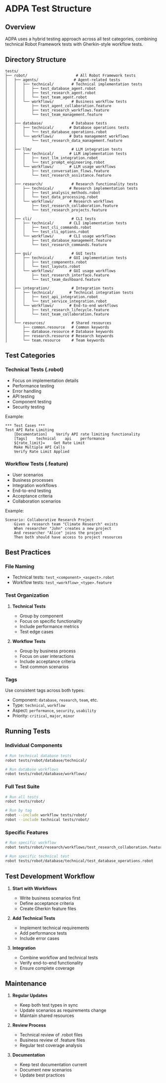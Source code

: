 # ADPA Test Structure

## Overview

ADPA uses a hybrid testing approach across all test categories, combining technical Robot Framework tests with Gherkin-style workflow tests.

## Directory Structure

```
tests/
├── robot/                      # All Robot Framework tests
│   ├── agents/                # Agent-related tests
│   │   ├── technical/        # Technical implementation tests
│   │   │   ├── test_database_agent.robot
│   │   │   ├── test_research_agent.robot
│   │   │   └── test_team_agent.robot
│   │   └── workflows/        # Business workflow tests
│   │       ├── test_agent_collaboration.feature
│   │       ├── test_research_workflows.feature
│   │       └── test_team_management.feature
│   │
│   ├── database/             # Database tests
│   │   ├── technical/       # Database operations tests
│   │   │   └── test_database_operations.robot
│   │   └── workflows/       # Data management workflows
│   │       └── test_research_data_management.feature
│   │
│   ├── llm/                  # LLM integration tests
│   │   ├── technical/       # LLM implementation tests
│   │   │   ├── test_llm_integration.robot
│   │   │   └── test_prompt_engineering.robot
│   │   └── workflows/       # LLM usage workflows
│   │       ├── test_conversation_flows.feature
│   │       └── test_research_assistance.feature
│   │
│   ├── research/             # Research functionality tests
│   │   ├── technical/       # Research implementation tests
│   │   │   ├── test_analysis_methods.robot
│   │   │   └── test_data_processing.robot
│   │   └── workflows/       # Research workflows
│   │       ├── test_research_collaboration.feature
│   │       └── test_research_projects.feature
│   │
│   ├── cli/                  # CLI tests
│   │   ├── technical/       # CLI implementation tests
│   │   │   ├── test_cli_commands.robot
│   │   │   └── test_cli_options.robot
│   │   └── workflows/       # CLI usage workflows
│   │       ├── test_database_management.feature
│   │       └── test_research_commands.feature
│   │
│   ├── gui/                  # GUI tests
│   │   ├── technical/       # GUI implementation tests
│   │   │   ├── test_components.robot
│   │   │   └── test_layouts.robot
│   │   └── workflows/       # GUI usage workflows
│   │       ├── test_research_interface.feature
│   │       └── test_team_dashboard.feature
│   │
│   ├── integration/          # Integration tests
│   │   ├── technical/       # Technical integration tests
│   │   │   ├── test_api_integration.robot
│   │   │   └── test_service_integration.robot
│   │   └── workflows/       # End-to-end workflows
│   │       ├── test_research_lifecycle.feature
│   │       └── test_team_collaboration.feature
│   │
│   └── resources/            # Shared resources
│       ├── common.resource   # Common keywords
│       ├── database.resource # Database keywords
│       ├── research.resource # Research keywords
│       └── team.resource     # Team keywords

```

## Test Categories

### Technical Tests (.robot)
- Focus on implementation details
- Performance testing
- Error handling
- API testing
- Component testing
- Security testing

Example:
```robotframework
*** Test Cases ***
Test API Rate Limiting
    [Documentation]    Verify API rate limiting functionality
    [Tags]    technical    api    performance
    ${rate_limit}=    Get Rate Limit
    Make Multiple API Calls
    Verify Rate Limit Applied
```

### Workflow Tests (.feature)
- User scenarios
- Business processes
- Integration workflows
- End-to-end testing
- Acceptance criteria
- Collaboration scenarios

Example:
```gherkin
Scenario: Collaborative Research Project
    Given a research team "Climate Research" exists
    When researcher "John" creates a new project
    And researcher "Alice" joins the project
    Then both should have access to project resources
```

## Best Practices

### File Naming
- Technical tests: `test_<component>_<aspect>.robot`
- Workflow tests: `test_<workflow>_<type>.feature`

### Test Organization
1. **Technical Tests**
   - Group by component
   - Focus on specific functionality
   - Include performance metrics
   - Test edge cases

2. **Workflow Tests**
   - Group by business process
   - Focus on user interactions
   - Include acceptance criteria
   - Test common scenarios

### Tags
Use consistent tags across both types:
- Component: `database`, `research`, `team`, etc.
- Type: `technical`, `workflow`
- Aspect: `performance`, `security`, `usability`
- Priority: `critical`, `major`, `minor`

## Running Tests

### Individual Components
```bash
# Run technical database tests
robot tests/robot/database/technical/

# Run database workflows
robot tests/robot/database/workflows/
```

### Full Test Suite
```bash
# Run all tests
robot tests/robot/

# Run by tag
robot --include workflow tests/robot/
robot --include technical tests/robot/
```

### Specific Features
```bash
# Run specific workflow
robot tests/robot/research/workflows/test_research_collaboration.feature

# Run specific technical test
robot tests/robot/database/technical/test_database_operations.robot
```

## Test Development Workflow

1. **Start with Workflows**
   - Write business scenarios first
   - Define acceptance criteria
   - Create Gherkin feature files

2. **Add Technical Tests**
   - Implement technical requirements
   - Add performance tests
   - Include error cases

3. **Integration**
   - Combine workflow and technical tests
   - Verify end-to-end functionality
   - Ensure complete coverage

## Maintenance

1. **Regular Updates**
   - Keep both test types in sync
   - Update scenarios as requirements change
   - Maintain shared resources

2. **Review Process**
   - Technical review of .robot files
   - Business review of .feature files
   - Regular test coverage analysis

3. **Documentation**
   - Keep test documentation current
   - Document new scenarios
   - Update best practices
